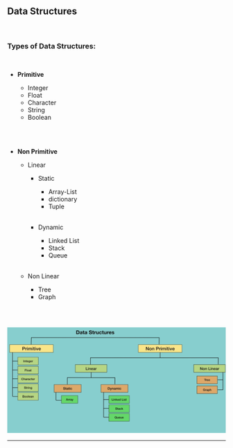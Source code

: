 ## Data Structures
<br>

### Types of Data Structures:
<br>

- <strong>Primitive</strong>

    - Integer
    - Float
    - Character
    - String
    - Boolean

<br>
<br>

- <strong>Non Primitive</strong>

    - Linear

        - Static

            - Array-List
            - dictionary
            - Tuple <br> <br>

        - Dynamic

            - Linked List
            - Stack 
            - Queue <br> <br>


    - Non Linear

        - Tree
        - Graph




<br>
<br>

![types of data structures](../Assets/TypesOfDataStructures.png)

---
<br>